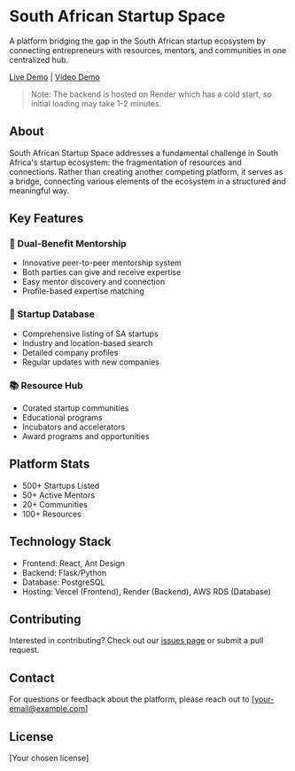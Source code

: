 # South African Startup Space

A platform bridging the gap in the South African startup ecosystem by connecting entrepreneurs with resources, mentors, and communities in one centralized hub.

[Live Demo](https://sa-map-tau.vercel.app/) | [Video Demo](https://youtu.be/Eg7ICN77pvs)

> Note: The backend is hosted on Render which has a cold start, so initial loading may take 1-2 minutes.

## About

South African Startup Space addresses a fundamental challenge in South Africa's startup ecosystem: the fragmentation of resources and connections. Rather than creating another competing platform, it serves as a bridge, connecting various elements of the ecosystem in a structured and meaningful way.

## Key Features

### 🤝 Dual-Benefit Mentorship
- Innovative peer-to-peer mentorship system
- Both parties can give and receive expertise
- Easy mentor discovery and connection
- Profile-based expertise matching

### 🚀 Startup Database
- Comprehensive listing of SA startups
- Industry and location-based search
- Detailed company profiles
- Regular updates with new companies

### 📚 Resource Hub
- Curated startup communities
- Educational programs
- Incubators and accelerators
- Award programs and opportunities

## Platform Stats
- 500+ Startups Listed
- 50+ Active Mentors
- 20+ Communities
- 100+ Resources

## Technology Stack
- Frontend: React, Ant Design
- Backend: Flask/Python
- Database: PostgreSQL
- Hosting: Vercel (Frontend), Render (Backend), AWS RDS (Database)

## Contributing
Interested in contributing? Check out our [issues page](link-to-issues) or submit a pull request.

## Contact
For questions or feedback about the platform, please reach out to [your-email@example.com]

## License
[Your chosen license]
